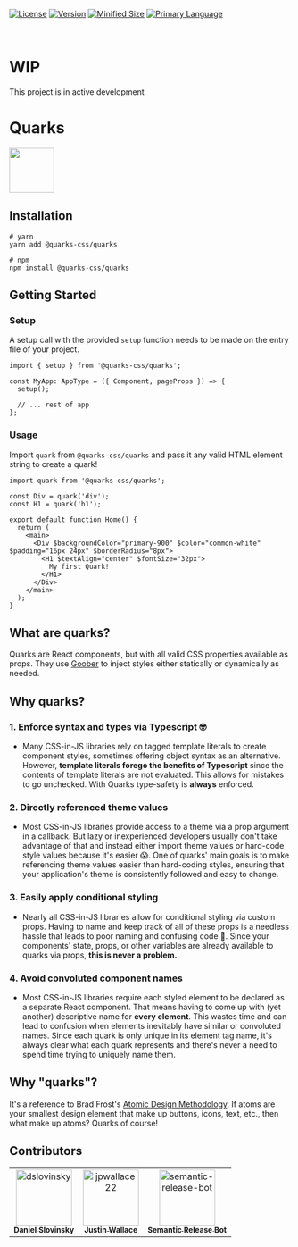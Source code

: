 [![License](https://img.shields.io/npm/l/@quarks-css/quarks)](https://opensource.org/license/mit/)
[![Version](https://img.shields.io/github/package-json/v/quarks-css/quarks)](https://www.npmjs.com/package/@quarks-css/quarks)
[![Minified Size](https://img.shields.io/bundlephobia/min/@quarks-css/quarks)](https://www.npmjs.com/package/@quarks-css/quarks)
[![Primary Language](https://img.shields.io/github/languages/top/quarks-css/quarks)](https://www.npmjs.com/package/@quarks-css/quarks)

<br />

# WIP

This project is in active development

# Quarks

<image src="https://raw.githubusercontent.com/quarks-css/quarks/main/src/assets/quarks-logo.png" width="80px" />

## Installation

```shell
# yarn
yarn add @quarks-css/quarks

# npm
npm install @quarks-css/quarks
```

## Getting Started

### Setup

A setup call with the provided `setup` function needs to be made on the entry file of your project.

```tsx
import { setup } from '@quarks-css/quarks';

const MyApp: AppType = ({ Component, pageProps }) => {
  setup();

  // ... rest of app
};
```

### Usage

Import `quark` from `@quarks-css/quarks` and pass it any valid HTML element string to create a quark!

```tsx
import quark from '@quarks-css/quarks';

const Div = quark('div');
const H1 = quark('h1');

export default function Home() {
  return (
    <main>
      <Div $backgroundColor="primary-900" $color="common-white" $padding="16px 24px" $borderRadius="8px">
        <H1 $textAlign="center" $fontSize="32px">
          My first Quark!
        </H1>
      </Div>
    </main>
  );
}
```

## What are quarks?

Quarks are React components, but with all valid CSS properties available as props. They use
[Goober](https://github.com/cristianbote/goober) to inject styles either statically or dynamically as needed.

## Why quarks?

### 1. Enforce syntax and types via Typescript 🤓

- Many CSS-in-JS libraries rely on tagged template literals to create component styles, sometimes offering object syntax
  as an alternative. However, **template literals forego the benefits of Typescript** since the contents of template
  literals are not evaluated. This allows for mistakes to go unchecked. With Quarks type-safety is **always** enforced.

### 2. Directly referenced theme values

- Most CSS-in-JS libraries provide access to a theme via a prop argument in a callback. But lazy or inexperienced
  developers usually don't take advantage of that and instead either import theme values or hard-code style values
  because it's easier 😱. One of quarks' main goals is to make referencing theme values easier than hard-coding styles,
  ensuring that your application's theme is consistently followed and easy to change.

### 3. Easily apply conditional styling

- Nearly all CSS-in-JS libraries allow for conditional styling via custom props. Having to name and keep track of all of
  these props is a needless hassle that leads to poor naming and confusing code 🍝. Since your components' state, props,
  or other variables are already available to quarks via props, **this is never a problem.**

### 4. Avoid convoluted component names

- Most CSS-in-JS libraries require each styled element to be declared as a separate React component. That means having
  to come up with (yet another) descriptive name for **every element**. This wastes time and can lead to confusion when
  elements inevitably have similar or convoluted names. Since each quark is only unique in its element tag name, it's
  always clear what each quark represents and there's never a need to spend time trying to uniquely name them.

## Why "quarks"?

It's a reference to Brad Frost's
[Atomic Design Methodology](https://bradfrost.com/wp-content/uploads/2022/01/Screen-Shot-2022-01-21-at-9.18.09-AM-1024x575.png).
If atoms are your smallest design element that make up buttons, icons, text, etc., then what make up atoms? Quarks of
course!

## Contributors

<!-- readme: dslovinsky,jpwallace22,contributors/- -start -->
<table>
<tr>
    <td align="center">
        <a href="https://github.com/dslovinsky">
            <img src="https://avatars.githubusercontent.com/u/65476034?v=4" width="100;" alt="dslovinsky"/>
            <br />
            <sub><b>Daniel Slovinsky</b></sub>
        </a>
    </td>
    <td align="center">
        <a href="https://github.com/jpwallace22">
            <img src="https://avatars.githubusercontent.com/u/93415734?v=4" width="100;" alt="jpwallace22"/>
            <br />
            <sub><b>Justin Wallace</b></sub>
        </a>
    </td>
    <td align="center">
        <a href="https://github.com/semantic-release-bot">
            <img src="https://avatars.githubusercontent.com/u/32174276?v=4" width="100;" alt="semantic-release-bot"/>
            <br />
            <sub><b>Semantic Release Bot</b></sub>
        </a>
    </td></tr>
</table>
<!-- readme: dslovinsky,jpwallace22,contributors/- -end -->
